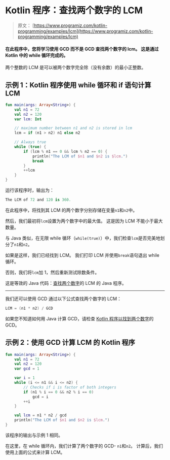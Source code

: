 # Kotlin 程序：查找两个数字的 LCM

> 原文： [https://www.programiz.com/kotlin-programming/examples/lcm](https://www.programiz.com/kotlin-programming/examples/lcm)

#### 在此程序中，您将学习使用 GCD 而不是 GCD 查找两个数字的 lcm。 这是通过 Kotlin 中的 while 循环完成的。

两个整数的 LCM 是可以被两个数字完全除（没有余数）的最小正整数。

## 示例 1：Kotlin 程序使用 while 循环和 if 语句计算 LCM

```kt
fun main(args: Array<String>) {
    val n1 = 72
    val n2 = 120
    var lcm: Int

    // maximum number between n1 and n2 is stored in lcm
    lcm = if (n1 > n2) n1 else n2

    // Always true
    while (true) {
        if (lcm % n1 == 0 && lcm % n2 == 0) {
            println("The LCM of $n1 and $n2 is $lcm.")
            break
        }
        ++lcm
    }
}
```

运行该程序时，输出为：

```kt
The LCM of 72 and 120 is 360.
```

在此程序中，将找到其 LCM 的两个数字分别存储在变量`n1`和`n2`中。

然后，我们最初将`lcm`设置为两个数字中的最大值。 这是因为 LCM 不能小于最大数量。

与 Java 类似，在无限 while 循环（`while(true)`）中，我们检查`lcm`是否完美地划分了`n1`和`n2`。

如果是这样，我们已经找到 LCM。 我们打印 LCM 并使用`break`语句退出 while 循环。

否则，我们将`lcm`加 1，然后重新测试除数条件。

这是等效的 Java 代码：[查找两个数字](/java-programming/examples/lcm "How to find LCM of two numbers in Java?")的 LCM 的 Java 程序。

* * *

我们还可以使用 GCD 通过以下公式查找两个数字的 LCM：

```kt
LCM = (n1 * n2) / GCD
```

如果您不知道如何用 Java 计算 GCD，请检查 [Kotlin 程序以找到两个数字](/kotlin-programming/examples/hcf-gcd "How to find GCD of two numbers in Kotlin?")的 GCD。

## 示例 2：使用 GCD 计算 LCM 的 Kotlin 程序

```kt
fun main(args: Array<String>) {
    val n1 = 72
    val n2 = 120
    var gcd = 1

    var i = 1
    while (i <= n1 && i <= n2) {
        // Checks if i is factor of both integers
        if (n1 % i == 0 && n2 % i == 0)
            gcd = i
        ++i
    }

    val lcm = n1 * n2 / gcd
    println("The LCM of $n1 and $n2 is $lcm.")
}
```

该程序的输出与示例 1 相同。

在这里，在 while 循环内，我们计算了两个数字的 GCD- `n1`和`n2`。 计算后，我们使用上面的公式来计算 LCM。